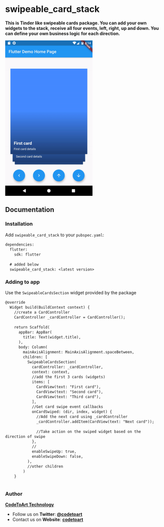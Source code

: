# swipeable_card_stack

**This is Tinder like swipeable cards package. You can add your own widgets to the stack, receive all four events, left, right, up and down. You can define your own business logic for each direction.**

<img alt="Demo" src="./readme-assets/swipe_gif.gif" height="500">

## Documentation

### Installation
Add `swipeable_card_stack` to your `pubspec.yaml`:

```
dependencies:
  flutter:
    sdk: flutter

  # added below
  swipeable_card_stack: <latest version>
```
### Adding to app
Use the `SwipeableCardsSection` widget provided by the package

```
@override
  Widget build(BuildContext context) {
    //create a CardController
    CardController _cardController = CardController();

    return Scaffold(
      appBar: AppBar(
        title: Text(widget.title),
      ),
      body: Column(
        mainAxisAlignment: MainAxisAlignment.spaceBetween,
        children: [
          SwipeableCardsSection(
            cardController: _cardController,
            context: context,
            //add the first 3 cards (widgets)
            items: [
              CardView(text: "First card"),
              CardView(text: "Second card"),
              CardView(text: "Third card"),
            ],
            //Get card swipe event callbacks
            onCardSwiped: (dir, index, widget) {
              //Add the next card using _cardController
              _cardController.addItem(CardView(text: "Next card"));
              
              //Take action on the swiped widget based on the direction of swipe
            },
            //
            enableSwipeUp: true,
            enableSwipeDown: false,
          ),
          //other children
        )
    }
          
```

### Author
[**CodeToArt Technology**](https://github.com/codetoart)

- Follow us on **Twitter**: [**@codetoart**](https://twitter.com/codetoart)
- Contact us on **Website**: [**codetoart**](http://www.codetoart.com)
